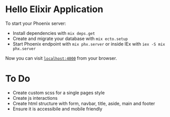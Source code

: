 # Hello Elixir Application

To start your Phoenix server:

  * Install dependencies with `mix deps.get`
  * Create and migrate your database with `mix ecto.setup`
  * Start Phoenix endpoint with `mix phx.server` or inside IEx with `iex -S mix phx.server`

Now you can visit [`localhost:4000`](http://localhost:4000) from your browser.

# To Do

 * Create custom scss for a single pages style
 * Create js interactions 
 * Create html structure with form, navbar, title, aside, main and footer 
 * Ensure it is accessibile and mobile friendly
